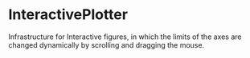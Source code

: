 # InteractivePlotter
Infrastructure for Interactive figures, in which the limits of the axes are changed dynamically by scrolling and dragging the mouse.
